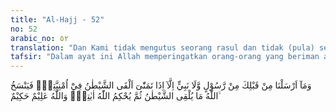 ```yaml
---
title: "Al-Hajj - 52"
no: 52
arabic_no: ٥٢
translation: "Dan Kami tidak mengutus seorang rasul dan tidak (pula) seorang nabi sebelum engkau (Muhammad), mela-inkan apabila dia mempunyai suatu keinginan, setan pun memasukkan godaan-godaan ke dalam keinginannya itu. Tetapi Allah menghilangkan apa yang dimasukkan setan itu, dan Allah akan menguatkan ayat-ayat-Nya. Dan Allah Maha Mengetahui, Mahabijaksana,"
tafsir: "Dalam ayat ini Allah memperingatkan orang-orang yang beriman akan usaha-usaha yang dilakukan oleh setan; baik setan dalam bentuk jin, maupun setan dalam bentuk manusia untuk menyesatkan manusia dari jalan Allah.\n\nDi antara usaha-usaha setan itu ialah apabila Rasul membicarakan ayat-ayat Allah, atau menjelaskan dan menyampaikan syariat yang dibawanya kepada para sahabatnya, maka bangunlah setan-setan itu dan berusahalah mereka memasukkan ke dalam hati para pendengar sesuatu tafsiran yang salah, sehingga mereka meyakini bahwa ayat-ayat atau syariat yang disampaikan Rasul itu, bukan berasal dari Allah, tetapi semata-mata ucapan Rasul saja, yang dibuat-buat untuk meyakinkan manusia akan kenabian dan kerasulannya. Ada pula di antara setan-setan itu menyisipkan tafsir yang salah terhadap ayat-ayat itu, sehingga tanpa disadari oleh para pendengar, mereka telah menyimpang dengan tafsir itu sendiri dari maksud ayat yang sebenarnya.\n\nUsaha setan itu tidak saja dilakukan terhadap Al-Qur'an dan hadis-hadis Nabi, tetapi juga telah dilakukannya terhadap agama dan kitab-kitab suci yang pernah diturunkan kepada para rasul. Usaha-usaha setan itu ada yang berhasil. Bila dipelajari dengan sungguh-sungguh sejarah agama yang dibawa para rasul dan sejarah kitab-kitab suci yang diturunkan Allah kepada mereka. Telah banyak dimasukkan oleh setan ke dalam agama-agama itu sesuatu yang dapat menyesatkan manusia dari jalan Allah. Yang disisipkan itu bukan saja hal yang ringan dan bukan prinsip, tetapi banyak pula yang telah berhasil disisipkan itu sesuatu yang dapat mengubah azas dan pokok agama itu, Allah berfirman:\n\nMereka suka mengubah firman (Allah) dari tempatnya, dan mereka (sengaja) melupakan sebagian pesan yang telah diperingatkan kepada mereka. Engkau (Muhammad) senantiasa akan melihat pengkhianatan dari mereka kecuali sekelompok kecil di antara mereka (yang tidak berkhianat). (al-Ma'idah/5: 13)\n\nAgama yang diturunkan Allah kepada para rasul terdahulu yang telah banyak dicampuri oleh perbuatan setan, di antaranya ialah agama Nabi Ibrahim, Nabi Musa, Nabi Daud dan Nabi Isa as.\n\nDalam sejarah kaum Muslimin setelah Rasulullah saw dan para sahabat terdekat meninggal dunia, nampak dengan jelas usaha-usaha untuk merusak dan mengubah agama Islam meskipun usaha untuk mengubah, menambah atau mengurangi ayat-ayat Al-Qur'an tidak berhasil, karena Al-Qur'an dipelihara oleh Allah, tetapi mereka hampir saja berhasil memasukkan hadis-hadis palsu ke dalam kumpulan hadis-hadis Nabi. Di samping itu juga mereka hampir berhasil menafsirkan ayat-ayat Al-Qur'an dengan tafsir atau takwil yang jauh dari makna Al-Qur'an yang dikehendaki.\n\nDi samping usaha-usaha mereka untuk mengubah ayat-ayat suci Al-Qur'an, hadis Nabi dan syariat Islam, mereka juga berusaha untuk merusak hidup dan kehidupan manusia, seperti jika seorang mencita-citakan adanya sesuatu kebaikan pada dirinya, maka ditimbulkanlah oleh setan di dalam diri dan pikiran orang itu pendapat atau keyakinan bahwa cita-cita yang diinginkan itu sulit memperolehnya, sehingga timbul pada diri dan kemauan orang itu rasa takut dan rasa tidak sanggup mencapai cita-cita yang baik itu.\n\nMengenai Al-Qur'an banyak sekali usaha-usaha untuk meniru-nirunya, memasukkan tafsir dan takwilan yang salah ke dalamnya, memasukkan khurafat-khurafat dan sebagainya, namun semua usaha itu mengalami kegagalan. Hal ini sesuai dengan jaminan Allah tehadap pemeliharaan Al-Qur'an itu, Allah berfirman:\n\nSesungguhnya Kamilah yang menurunkan Al-Qur'an, dan pasti Kami (pula) yang memeliharanya. (al-Hijr/15: 9)\n\nJika diperhatikan sejarah Al-Qur'an, amat banyak cara yang telah dilakukan untuk menjaga otensitas Al-Qur'an itu, di antaranya ialah: \n\n1. Di masa Rasulullah masih hidup, setiap ayat-ayat Al-Qur'an diturunkan beliau menyuruh menuliskan dan menghafalnya.\n\n2. Tidak lama setelah Rasulullah saw meninggal dunia, seluruh Al-Qur'an telah dapat dikumpulkan dan ditulis pada lembaran-lembaran yang kemudian diikat dan disimpan oleh Abu Bakar, sepeninggal Abu Bakar disimpan oleh Umar, kemudian oleh Hafsah binti Umar. Di masa Usman Al-Qur'an yang ditulis pada lembaran-lembaran itu dibukukan. Al-Qur'an dinamai \"Mushaf\". Ada lima buah mushaf yang ditulis di masa Usman itu. Dari mushaf yang lima itulah kaum Muslimin di seluruh dunia Islam di masa itu menyalin Al-Qur'an.\n\n3. Mendorong dan menambah semangat orang-orang yang berilmu, agar memperdalam ilmunya. Dengan kemampuan ilmu yang ada, mereka dapat mempertahankan kemurnian Al-Qur'an dari segala macam subhat dan penafsiran yang salah.\n\n4. Sejak masa Nabi saw sampai saat ini, selalu ada orang yang hafal seluruh Al-Qur'an, sehingga sukar dilakukan penyisipan-penyisipan ke dalamnya. Bahkan kesalahan tulisan yang sedikit saja pada ayat-ayat Al-Qur'an telah dapat menimbulkan reaksi yang kuat dari kalangan kaum Muslimin.\n\nDalam setiap kurun sejarah Islam, selalu ada tokoh-tokoh ulama yang sanggup membela dan mempertahankan ajaran Islam dari serangan yang datang dari luar Islam yang beraneka ragam bentuknya.\n\nPada saat banyak timbul usaha-usaha pemalsuan hadis pada permulaan abad kedua hijriyah, tampillah Khalifah Umar bin Abdul Aziz. Beliau berusaha mengumpulkan dan membukukan hadis-hadis Nabi saw yang masih berada dalam hafalan para tabi'in, dan sebagian telah dituliskan oleh para sahabat. Beliau memerintahkan para pejabat di daerah-daerah, dan para ulama agar mengumpulkan hadis-hadis Nabi di daerah mereka masing-masing. Di antara para ulama yang menulisnya ialah Imam az-Zuhri. Maka oleh Imam az- Zuhri dikumpulkan hadis-hadis Nabi itu. Sekalipun pada masa itu belum lagi dilakukan penelitian dan pemisahan hadis-hadis mana yang palsu dan mana yang benar-benar berasal dari Nabi, tetapi usaha ini merupakan landasan dan dasar dari usaha-usaha yang akan dilakukan oleh para Imam hadis yang datang kemudian sesudah angkatan az-Zuhri ini, seperti Imam al-Bukhari, Muslim, an-Nasa'i, Abu Daud dan lain-lain. Imam-imam inilah yang melakukan penelitian terhadap hadis-hadis yang telah dikumpulkan di masa Khalifah Umar bin Abdul Aziz itu.\n\nDemikian pula Imam al-Asy'ari telah berhasil mempertahankan kemurnian ajaran Islam dari pengaruh filsafat Yunani yang banyak dipelajari oleh ulama-ulama Islam waktu itu. Kemudian al-Gazali telah berhasil pula mempertahankan ajaran Islam dari pengajaran atau pengaruh yang kuat dari filsafat Neoplatonisme. Ibnu Taimiyah telah membersihkan ajaran Islam dari berbagai khufarat yang menyesatkan. \n\nAllah Maha Mengetahui segala sesuatu, termasuk segala macam bentuk usaha setan untuk merusak dan merubah ajaran Islam, semua yang terbesit di dalam hati manusia, semua yang nampak dan semua yang tersembunyi. Dengan pengetahuan-Nya itu pula Dia melumpuhkan tipu daya setan yang ingin merusak agama-Nya, kemudian menimpakan pembalasan yang setimpal bagi mereka itu."
---
```

وَمَآ اَرْسَلْنَا مِنْ قَبْلِكَ مِنْ رَّسُوْلٍ وَّلَا نَبِيٍّ اِلَّآ اِذَا تَمَنّٰىٓ اَلْقَى الشَّيْطٰنُ فِيْٓ اُمْنِيَّتِهٖۚ فَيَنْسَخُ اللّٰهُ مَا يُلْقِى الشَّيْطٰنُ ثُمَّ يُحْكِمُ اللّٰهُ اٰيٰتِهٖۗ وَاللّٰهُ عَلِيْمٌ حَكِيْمٌ ۙ